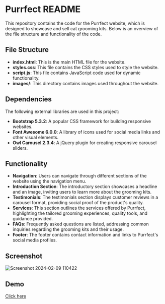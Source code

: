 # Purrfect README

This repository contains the code for the Purrfect website, which is designed to showcase and sell cat grooming kits. Below is an overview of the file structure and functionality of the code.

## File Structure

- **index.html**: This is the main HTML file for the website.
- **styles.css**: This file contains the CSS styles used to style the website.
- **script.js**: This file contains JavaScript code used for dynamic functionality.
- **images/**: This directory contains images used throughout the website.

## Dependencies

The following external libraries are used in this project:

- **Bootstrap 5.3.2**: A popular CSS framework for building responsive websites.
- **Font Awesome 6.0.0**: A library of icons used for social media links and other visual elements.
- **Owl Carousel 2.3.4**: A jQuery plugin for creating responsive carousel sliders.

## Functionality

- **Navigation**: Users can navigate through different sections of the website using the navigation menu.
- **Introduction Section**: The introductory section showcases a headline and an image, inviting users to learn more about the grooming kits.
- **Testimonials**: The testimonials section displays customer reviews in a carousel format, providing social proof of the product's quality.
- **Services**: This section outlines the services offered by Purrfect, highlighting the tailored grooming experiences, quality tools, and guidance provided.
- **FAQs**: Frequently asked questions are listed, addressing common inquiries regarding the grooming kits and their usage.
- **Footer**: The footer contains contact information and links to Purrfect's social media profiles.


## Screenshot
![Screenshot 2024-02-09 110422](https://github.com/TracyK10/OIBSIP/assets/107494362/569f3a06-5d2a-43da-a5c3-b5005f074243)

## Demo
[Click here](https://purrfect-rouge.vercel.app/)
